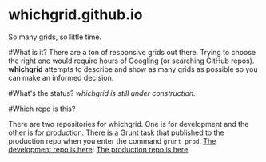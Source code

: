whichgrid.github.io
===================

So many grids, so little time.

#What is it?
There are a ton of responsive grids out there. Trying to choose the right one would require hours of Googling (or searching GitHub repos). **whichgrid** attempts to describe and show as many grids as possible so you can make an informed decision.


#What's the status?
*whichgrid is still under construction.*

#Which repo is this?

There are two repositories for whichgrid. One is for development and the other is for production. There is a Grunt task that published to the production repo when you enter the command `grunt prod`. 
[The development repo is here](https://github.com/whichgrid/whichgrid):
[The production repo is here](https://github.com/whichgrid/whichgrid.github.io).